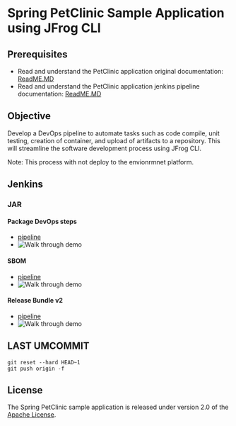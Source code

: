 # Spring PetClinic Sample Application using JFrog CLI

## Prerequisites
- Read and understand the PetClinic application original documentation: [ReadME.MD](readme-original.md)
- Read and understand the PetClinic application jenkins pipeline documentation: [ReadME.MD](readme.md)

## Objective
Develop a DevOps pipeline to automate tasks such as code compile, unit testing, creation of container, and upload of artifacts to a repository. This will streamline the software development process using JFrog CLI.

Note: This process with not deploy to the envionrmnet platform. 

## Jenkins
### JAR
#### Package DevOps steps
- [pipeline](./Jenkinsfile.mvn.package.jfrog-cli)
- ![Walk through demo](https://youtu.be/cHC79tWz8d4)
#### SBOM
- [pipeline](./Jenkinsfile.mvn.buildInfo.jfrog-cli)
- ![Walk through demo]()
#### Release Bundle v2
- [pipeline](./Jenkinsfile.mvn.RBv2.jfrog-cli)
- ![Walk through demo]()


## LAST UMCOMMIT
`````
git reset --hard HEAD~1
git push origin -f
`````

## License
The Spring PetClinic sample application is released under version 2.0 of the [Apache License](https://www.apache.org/licenses/LICENSE-2.0).
